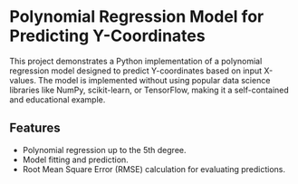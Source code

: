 # Polynomial Regression Model for Predicting Y-Coordinates

This project demonstrates a Python implementation of a polynomial regression model designed to predict Y-coordinates based on input X-values. The model is implemented without using popular data science libraries like NumPy, scikit-learn, or TensorFlow, making it a self-contained and educational example.

## Features

- Polynomial regression up to the 5th degree.
- Model fitting and prediction.
- Root Mean Square Error (RMSE) calculation for evaluating predictions.
